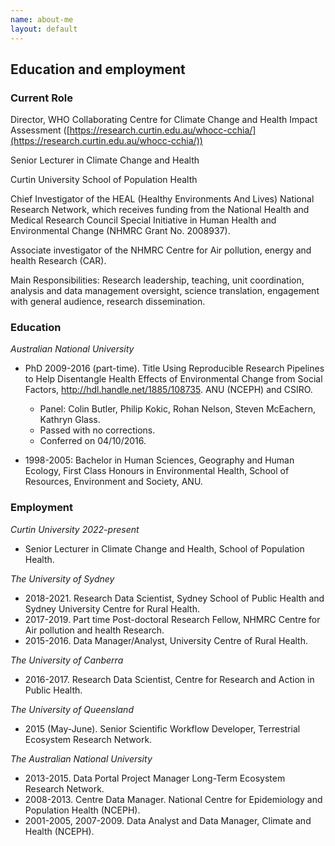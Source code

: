 ```yaml
---
name: about-me
layout: default
---
```


## Education and employment


### Current Role

Director, WHO Collaborating Centre for Climate Change and Health Impact Assessment ([https://research.curtin.edu.au/whocc-cchia/](https://research.curtin.edu.au/whocc-cchia/))

Senior Lecturer in Climate Change and Health

Curtin University School of Population Health

Chief Investigator of the HEAL (Healthy Environments And Lives) National Research Network, which receives funding from the National Health and Medical Research Council Special Initiative in Human Health and Environmental Change (NHMRC Grant No. 2008937).

Associate investigator of the NHMRC Centre for Air pollution, energy and health Research (CAR).

Main Responsibilities: Research leadership, teaching, unit coordination, analysis and data management oversight, science translation, engagement with general audience, research dissemination.

### Education

*Australian National University*

- PhD 2009-2016 (part-time). Title Using Reproducible Research Pipelines to Help Disentangle Health Effects of Environmental Change from Social Factors, http://hdl.handle.net/1885/108735. ANU (NCEPH) and CSIRO. 

    - Panel: Colin Butler, Philip Kokic, Rohan Nelson, Steven McEachern, Kathryn Glass. 
    - Passed with no corrections. 
    - Conferred on 04/10/2016.

- 1998-2005: Bachelor in Human Sciences, Geography and Human Ecology, First Class Honours in Environmental Health, School of Resources, Environment and Society, ANU.

### Employment

*Curtin University 2022-present*

- Senior Lecturer in Climate Change and Health, School of Population Health.

*The University of Sydney*

- 2018-2021. Research Data Scientist, Sydney School of Public Health and Sydney University Centre for Rural Health.
- 2017-2019. Part time Post-doctoral Research Fellow, NHMRC Centre for Air pollution and health Research.
- 2015-2016. Data Manager/Analyst, University Centre of Rural Health.

*The University of Canberra*

- 2016-2017. Research Data Scientist, Centre for Research and Action in Public Health.

*The University of Queensland*

- 2015 (May-June). Senior Scientific Workflow Developer, Terrestrial Ecosystem Research Network.

*The Australian National University*

- 2013-2015. Data Portal Project Manager Long-Term Ecosystem Research Network. 
- 2008-2013. Centre Data Manager. National Centre for Epidemiology and Population Health (NCEPH). 
- 2001-2005, 2007-2009. Data Analyst and Data Manager, Climate and Health (NCEPH).




